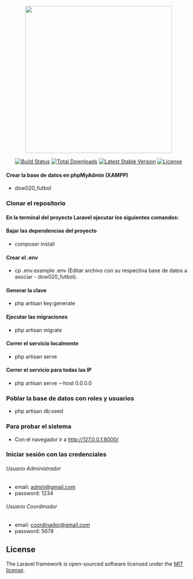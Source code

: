 <p align="center"><a href="https://laravel.com" target="_blank"><img src="https://raw.githubusercontent.com/laravel/art/master/logo-lockup/5%20SVG/2%20CMYK/1%20Full%20Color/laravel-logolockup-cmyk-red.svg" width="400"></a></p>

<p align="center">
<a href="https://travis-ci.org/laravel/framework"><img src="https://travis-ci.org/laravel/framework.svg" alt="Build Status"></a>
<a href="https://packagist.org/packages/laravel/framework"><img src="https://img.shields.io/packagist/dt/laravel/framework" alt="Total Downloads"></a>
<a href="https://packagist.org/packages/laravel/framework"><img src="https://img.shields.io/packagist/v/laravel/framework" alt="Latest Stable Version"></a>
<a href="https://packagist.org/packages/laravel/framework"><img src="https://img.shields.io/packagist/l/laravel/framework" alt="License"></a>
</p>

#### Crear la base de datos en phpMyAdmin (XAMPP)
- dow020_futbol

### Clonar el repositorio

#### En la terminal del proyecto Laravel ejecutar los siguientes comandos:

#### Bajar las dependencias del proyecto
- composer install

#### Crear el .env
- cp .env.example .env
(Editar archivo con su respectiva base de datos a asociar - dow020_futbol).

#### Generar la clave
- php artisan key:generate

#### Ejecutar las migraciones
- php artisan migrate

#### Correr el servicio localmente
- php artisan serve

#### Correr el servicio para todas las IP
- php artisan serve --host 0.0.0.0

### Poblar la base de datos con roles y usuarios
- php artisan db:seed

### Para probar el sistema
- Con el navegador ir a http://127.0.0.1:8000/

### Iniciar sesión con las credenciales
###### Usuario Administrador
- email: admin@gmail.com
- password: 1234
###### Usuario Coordinador
- email: coordinador@gmail.com
- password: 5678


## License

The Laravel framework is open-sourced software licensed under the [MIT license](https://opensource.org/licenses/MIT).
